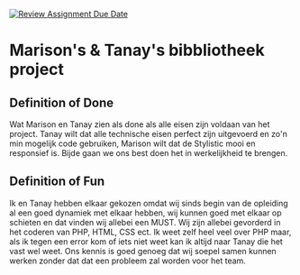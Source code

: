 [![Review Assignment Due Date](https://classroom.github.com/assets/deadline-readme-button-24ddc0f5d75046c5622901739e7c5dd533143b0c8e959d652212380cedb1ea36.svg)](https://classroom.github.com/a/Rouxz_oS)

# Marison's & Tanay's bibbliotheek project

## Definition of Done

Wat Marison en Tanay zien als done als alle eisen zijn voldaan van het project. 
Tanay wilt dat alle technische eisen perfect zijn uitgevoerd en zo'n min mogelijk code gebruiken, 
Marison wilt dat de Stylistic mooi en responsief is. Bijde gaan we ons best doen het in werkelijkheid te brengen.

## Definition of Fun

Ik en Tanay hebben elkaar gekozen omdat wij sinds begin van de opleiding al een goed dynamiek met elkaar hebben, 
wij kunnen goed met elkaar op schieten en dat vinden wij allebei een MUST. 
Wij zijn allebei gevorderd in het coderen van PHP, 
HTML, CSS ect. Ik weet zelf heel veel over PHP maar, 
als ik tegen een error kom of iets niet weet kan ik altijd naar Tanay die het vast wel weet. 
Ons kennis is goed genoeg dat wij soepel samen kunnen werken zonder dat dat een  probleem zal worden voor het team. 